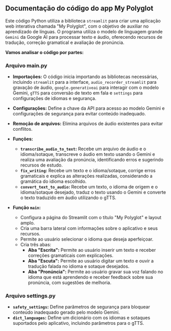 ## Documentação do código do app My Polyglot

Este código Python utiliza a biblioteca `streamlit` para criar uma aplicação web interativa chamada \"My Polyglot\", com o objetivo de auxiliar no aprendizado de línguas. O programa utiliza o modelo de linguagem grande `Gemini` da Google AI para processar texto e áudio, oferecendo recursos de tradução, correção gramatical e avaliação de pronúncia. 

**Vamos analisar o código por partes:**

### Arquivo main.py

* **Importações:** O código inicia importando as bibliotecas necessárias, incluindo `streamlit` para a interface, `audio_recorder_streamlit` para gravação de áudio, `google.generativeai` para interagir com o modelo Gemini, `gTTS` para conversão de texto em fala e `settings` para configurações de idiomas e segurança. 

* **Configurações:** Define a chave da API para acesso ao modelo Gemini e configurações de segurança para evitar conteúdo inadequado. 

* **Remoção de arquivos:** Elimina arquivos de áudio existentes para evitar conflitos.

* **Funções:**
    * **`transcribe_audio_to_text`:** Recebe um arquivo de áudio e o idioma/sotaque, transcreve o áudio em texto usando o Gemini e realiza uma avaliação da pronúncia, identificando erros e sugerindo recursos de estudo.
    * **`fix_writing`:** Recebe um texto e o idioma/sotaque, corrige erros gramaticais e explica as alterações realizadas, considerando a gramática do idioma escolhido.
    * **`convert_text_to_audio`:** Recebe um texto, o idioma de origem e o idioma/sotaque desejado, traduz o texto usando o Gemini e converte o texto traduzido em áudio utilizando o gTTS.

* **Função `main`:**
    * Configura a página do Streamlit com o título \"My Polyglot\" e layout amplo.
    * Cria uma barra lateral com informações sobre o aplicativo e seus recursos.
    * Permite ao usuário selecionar o idioma que deseja aperfeiçoar.
    * Cria três abas:
        * **Aba \"Escrita\":** Permite ao usuário inserir um texto e receber correções gramaticais com explicações.
        * **Aba \"Escuta\":** Permite ao usuário digitar um texto e ouvir a tradução falada no idioma e sotaque desejados.
        * **Aba \"Pronúncia\":** Permite ao usuário gravar sua voz falando no idioma que está aprendendo e receber feedback sobre sua pronúncia, com sugestões de melhoria.

### Arquivo settings.py

* **`safety_settings`:** Define parâmetros de segurança para bloquear conteúdo inadequado gerado pelo modelo Gemini. 
* **`dict_languages`:** Define um dicionário com os idiomas e sotaques suportados pelo aplicativo, incluindo parâmetros para o gTTS.
